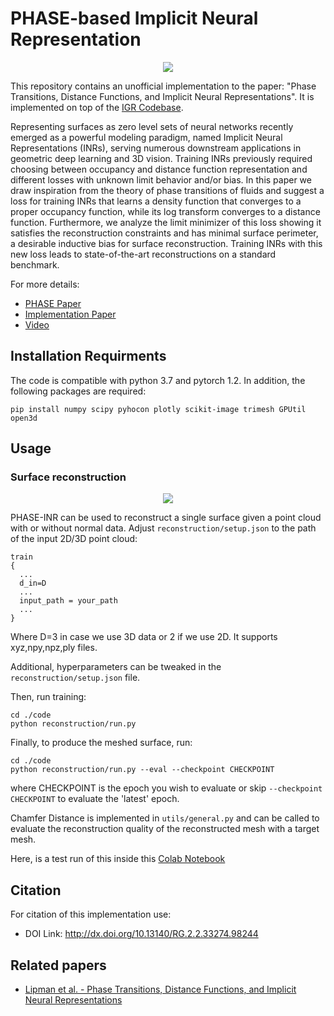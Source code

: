 # PHASE-based Implicit Neural Representation
<p align="center">
  <img src="IGR.png"/>
</p>

This repository contains an unofficial implementation to the paper: "Phase Transitions, Distance Functions, and Implicit Neural Representations". It is implemented on top of the [IGR Codebase](https://github.com/amosgropp/IGR).

Representing surfaces as zero level sets of neural networks recently emerged as a powerful modeling paradigm, named Implicit Neural Representations (INRs), serving numerous downstream applications in geometric deep learning and 3D vision. Training INRs previously required choosing between occupancy and distance function representation and different losses with unknown limit behavior and/or bias. In this paper we draw inspiration from the theory of phase transitions of fluids and suggest a loss for training INRs that learns a density function that converges to a proper occupancy function, while its log transform converges to a distance function. Furthermore, we analyze the limit minimizer of this loss showing it satisfies the reconstruction constraints and has minimal surface perimeter, a desirable inductive bias for surface reconstruction. Training INRs with this new loss leads to state-of-the-art reconstructions on a standard benchmark. 

For more details:

- [PHASE Paper](https://arxiv.org/abs/2106.07689)
- [Implementation Paper](https://www.researchgate.net/publication/370214904_Implicit_Neural_Representation_with_PHASE_Implementation)
- [Video](https://www.youtube.com/live/lmjpyIWIsZg?feature=share)

## Installation Requirments
The code is compatible with python 3.7 and pytorch 1.2. In addition, the following packages are required:  
```console
pip install numpy scipy pyhocon plotly scikit-image trimesh GPUtil open3d
```

## Usage

### Surface reconstruction
<p align="center">
  <img src="recon3D.png"/>
</p>

PHASE-INR can be used to reconstruct a single surface given a point cloud with or without normal data. Adjust `reconstruction/setup.json` to the
path of the input 2D/3D point cloud:
```config
train
{
  ...
  d_in=D
  ...
  input_path = your_path
  ...
}
```
Where D=3 in case we use 3D data or 2 if we use 2D. It supports xyz,npy,npz,ply files.

Additional, hyperparameters can be tweaked in the `reconstruction/setup.json` file.

Then, run training:
```console
cd ./code
python reconstruction/run.py 
```
Finally, to produce the meshed surface, run:
```console
cd ./code
python reconstruction/run.py --eval --checkpoint CHECKPOINT
```
where CHECKPOINT is the epoch you wish to evaluate or skip `--checkpoint CHECKPOINT` to evaluate the 'latest' epoch.

Chamfer Distance is implemented in `utils/general.py` and can be called to evaluate the reconstruction quality of the reconstructed mesh with a target mesh.

Here, is a test run of this inside this [Colab Notebook](https://colab.research.google.com/drive/1I820pN7U0s4oanUC5TIrD7L7sijchl1N?usp=sharing)

## Citation
For citation of this implementation use:
- DOI Link: http://dx.doi.org/10.13140/RG.2.2.33274.98244
    	
## Related papers
* [Lipman et al. - Phase Transitions, Distance Functions, and Implicit Neural Representations](https://arxiv.org/abs/2106.07689)
